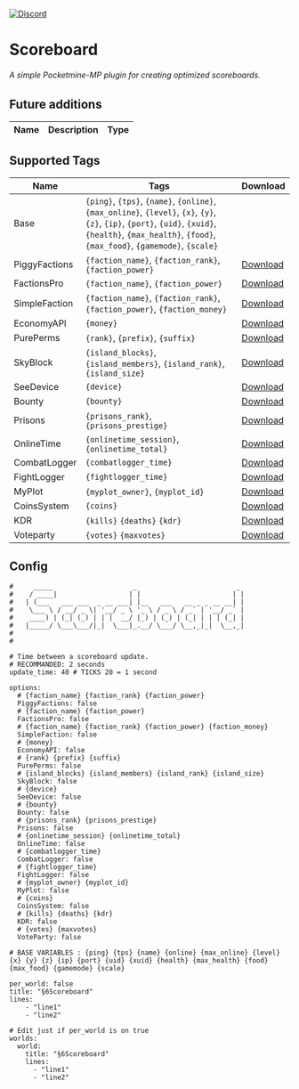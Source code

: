 [![Discord](https://img.shields.io/discord/800828802921529355.svg?label=&logo=discord&logoColor=ffffff&color=7389D8&labelColor=6A7EC2)](https://discord.gg/ruBKMD9a9J)
# Scoreboard
###### A simple Pocketmine-MP plugin for creating optimized scoreboards.

## Future additions

| Name                  | Description                                           | Type      |
|-----------------------|-------------------------------------------------------|-----------|

## Supported Tags
| Name          | Tags                                                         | Download                                                                                                                      |
|---------------|---------------------------------------------------------------|-------------------------------------------------------------------------------------------------------------------------------    | 
| Base | `{ping}`, `{tps}`, `{name}`, `{online}`, `{max_online}`, `{level}`, `{x}`, `{y}`, `{z}`, `{ip}`, `{port}`, `{uid}`, `{xuid}`, `{health}`, `{max_health}`, `{food}`, `{max_food}`, `{gamemode}`, `{scale}`                  |                                                                           | |
| PiggyFactions | `{faction_name}`, `{faction_rank}`, `{faction_power}`                 | [Download](https://poggit.pmmp.io/p/PiggyFactions)                                                                            |
| FactionsPro   | `{faction_name}`, `{faction_power}`                                | [Download](https://poggit.pmmp.io/p/FactionsPro)                                                                              |
| SimpleFaction | `{faction_name}`, `{faction_rank}`, `{faction_power}`, `{faction_money}` | [Download](https://github.com/AyzrixYTB/SimpleFaction)                                                                        |
| EconomyAPI    | `{money}`                                                       | [Download](https://poggit.pmmp.io/p/EconomyAPI/)                                                                              |
| PurePerms     | `{rank}`, `{prefix}`, `{suffix}`                                      | [Download](https://poggit.pmmp.io/p/PurePerms)                                                                                |
| SkyBlock      | `{island_blocks}`, `{island_members}`, `{island_rank}`, `{island_size}`  | [Download](https://poggit.pmmp.io/p/SkyBlock)                                                                           |
| SeeDevice     | `{device}`                                                      | [Download](https://github.com/Palente/SeeDevice)                                                                              |
| Bounty        | `{bounty}`                                                      | [Download](https://github.com/JaxkDev/Bounty)                                                                                 |
| Prisons       | `{prisons_rank}`, `{prisons_prestige}`                             | [Download](https://github.com/TPEimperialPE/Prisons)                                                                          |
| OnlineTime    | `{onlinetime_session}`, `{onlinetime_total}`                       | [Download](https://github.com/Zedstar16/OnlineTime)                                                                           |
| CombatLogger  | `{combatlogger_time}`                                           | [Download](https://github.com/JackNoordhuis/PocketMine-Plugins/tree/fcefe035e86150ddce59d7fda6f1bcdbf594a6e7/CombatLogger)    |
| FightLogger   | `{fightlogger_time}`                                           | [Download](https://poggit.pmmp.io/p/FightLogger)    |
| MyPlot        | `{myplot_owner}`, `{myplot_id}`                                            | [Download](https://poggit.pmmp.io/p/MyPlot)    |
| CoinsSystem   | `{coins}`                                            | [Download](https://poggit.pmmp.io/p/CoinsSystem)    |
| KDR           | `{kills}` `{deaths}` `{kdr}`        | [Download](https://poggit.pmmp.io/p/KDR) |
| Voteparty     | `{votes}` `{maxvotes}`              | [Download](https://poggit.pmmp.io/p/VoteParty) |


## Config
```
#     _____                    _                         _
#    / ____|                  | |                       | |
#   | (___   ___ ___  _ __ ___| |__   ___   __ _ _ __ __| |
#    \___ \ / __/ _ \| '__/ _ \ '_ \ / _ \ / _` | '__/ _` |
#    ____) | (_| (_) | | |  __/ |_) | (_) | (_| | | | (_| |
#   |_____/ \___\___/|_|  \___|_.__/ \___/ \__,_|_|  \__,_|
#
#

# Time between a scoreboard update.
# RECOMMANDED: 2 seconds
update_time: 40 # TICKS 20 = 1 second

options:
  # {faction_name} {faction_rank} {faction_power}
  PiggyFactions: false
  # {faction_name} {faction_power}
  FactionsPro: false
  # {faction_name} {faction_rank} {faction_power} {faction_money}
  SimpleFaction: false
  # {money}
  EconomyAPI: false
  # {rank} {prefix} {suffix}
  PurePerms: false
  # {island_blocks} {island_members} {island_rank} {island_size}
  SkyBlock: false
  # {device}
  SeeDevice: false
  # {bounty}
  Bounty: false
  # {prisons_rank} {prisons_prestige}
  Prisons: false
  # {onlinetime_session} {onlinetime_total}
  OnlineTime: false
  # {combatlogger_time}
  CombatLogger: false
  # {fightlogger_time}
  FightLogger: false
  # {myplot_owner} {myplot_id}
  MyPlot: false
  # {coins}
  CoinsSystem: false
  # {kills} {deaths} {kdr}
  KDR: false
  # {votes} {maxvotes}
  VoteParty: false

# BASE VARIABLES : {ping} {tps} {name} {online} {max_online} {level} {x} {y} {z} {ip} {port} {uid} {xuid} {health} {max_health} {food} {max_food} {gamemode} {scale}

per_world: false
title: "§6Scoreboard"
lines:
    - "line1"
    - "line2"

# Edit just if per_world is on true
worlds:
  world:
    title: "§6Scoreboard"
    lines:
      - "line1"
      - "line2"
```
